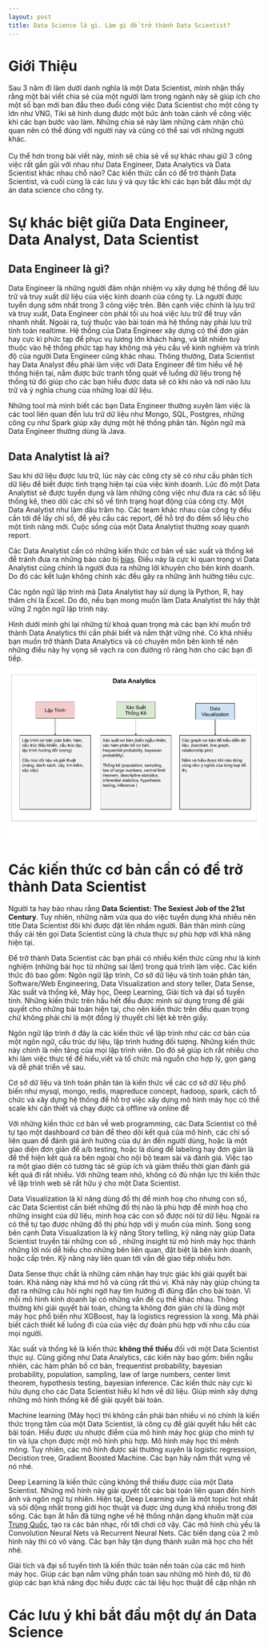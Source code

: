```yaml
---
layout: post
title: Data Science là gì. Làm gì để trở thành Data Scientist?
---
```

# Giới Thiệu
Sau 3 năm đi làm dưới danh nghĩa là một Data Scientist, mình nhận thấy rằng một bài viết chia sẻ của một người làm trong ngành này sẽ giúp ích cho một số bạn mới ban đầu theo đuổi công việc Data Scientist cho một công ty lớn như VNG, Tiki sẽ hình dung được một bức ảnh toàn cảnh về công việc khi các bạn bước vào làm. Những chia sẻ này làm những cảm nhận chủ quan nên có thể đúng với người này và cũng có thể sai với những người khác. <br/><br/> Cụ thể hơn trong bài viết này, mình sẽ chia sẻ về sự khác nhau giữ 3 công việc rất gần gũi với nhau như Data Engineer, Data Analytics và Data Scientist khác nhau chỗ nào? Các kiến thức cần có để trờ thành Data Scientist, và cuối cùng là các lưu ý và quy tắc khi các bạn bắt đầu một dự án data science cho công ty. 

# Sự khác biệt giữa Data Engineer, Data Analyst, Data Scientist
## Data Engineer là gì?
Data Engineer là những người đảm nhận nhiệm vụ xây dựng hệ thống để lưu trữ và truy xuất dữ liệu của việc kinh doanh của công ty. Là người được tuyển dụng sớm nhất trong 3 công việc trên. Bên cạnh việc chính là lưu trữ và truy xuất, Data Engineer còn phải tối ưu hoá việc lưu trữ để truy vấn nhanh nhất. Ngoài ra, tuỳ thuộc vào bài toán mà hệ thống này phải lưu trữ tính toán realtime. Hệ thống của Data Engineer xây dựng có thể đơn giản hay cực kì phức tạp để phục vụ lương lớn khách hàng, và tất nhiên tuỳ thuộc vào hệ thống phức tạp hay không mà yêu cầu về kinh nghiệm và trình độ của người Data Engineer cũng khác nhau. Thông thường, Data Scientist hay Data Analyst đều phải làm việc với Data Engineer để tìm hiểu về hệ thống hiện tại, nắm được bức tranh tổng quát về luồng dữ liệu trong hệ thống từ đó giúp cho các bạn hiểu được data sẽ có khi nào và nơi nào lưu trữ và ý nghĩa chung của những loại dữ liệu. 

Những tool mà mình biết các bạn Data Engineer thường xuyên làm việc là các tool liên quan đến lưu trữ dữ liệu như Mongo, SQL, Postgres, những công cụ như Spark giúp xây dựng một hệ thống phân tán. Ngôn ngữ mà Data Engineer thường dùng là Java. 
## Data Analytist là ai?
Sau khi dữ liệu được lưu trữ, lúc này các công cty sẽ có như cầu phân tích dữ liệu để biết được tình trạng hiện tại của việc kinh doanh. Lúc đó một Data Analytist sẽ được tuyển dụng và làm những công việc như đưa ra các số liệu thống kê, theo dõi các chỉ số về tình trạng hoạt động của công cty. Một Data Analytist như làm dâu trăm họ. Các team khác nhau của công ty đều cần tới  để lấy chỉ số, để yêu cầu các report, để hỗ trợ đo đếm số liệu cho một tính năng mới. Cuộc sống của một Data Analytist thường xoay quanh report.

Các Data Analytist cần có những kiến thức cơ bản về sác xuất và thống kê để tránh đưa ra những báo cáo bị [bias](https://en.wikipedia.org/wiki/Sampling_bias). Điều này là cực kì quan trọng vì Data Analytist cũng chính là người đưa ra những lời khuyên cho bên kinh doanh. Do đó các kết luận không chính xác đều gây ra những ảnh hưởng tiêu cực. 

Các ngôn ngữ lập trình mà Data Analytist hay sử dụng là Python, R, hay thâm chí là Excel. Do đó, nếu bạn mong muốn làm Data Analytist thì hãy thật vững 2 ngôn ngữ lập trình này. 

Hình dưới mình ghi lại những từ khoá quan trọng mà các bạn khi muốn trở thành Data Analytics thì cần phải biết và nắm thật vững nhé. Có khá nhiều bạn muốn trở thành Data Analytics và có chuyên môn bên kinh tế nên những điều này hy vọng sẽ vạch ra con đường rõ ràng hơn cho các bạn đi tiếp. 

<div class="img-div" markdown="0">
    <img src="/images/data_scientist/da_roadmap.png" />
</div>

# Các kiến thức cơ bản cần có để trở thành Data Scientist
Người ta hay bảo nhau rằng **Data Scientist: The Sexiest Job of the 21st Century**. Tuy nhiên, những năm vừa qua do việc tuyển dụng khá nhiều nên title Data Scientist đôi khi được đặt lên nhầm người. Bản thân mình cũng thấy cái tên gọi Data Scientist cũng là chưa thực sự phù hợp với khả năng hiện tại.

Để trở thành Data Scientist các bạn phải có nhiều kiến thức cũng như là kinh nghiệm (những bài học từ những sai lầm) trong quá trình làm việc. Các kiến thức đó bao gồm: Ngôn ngữ lập trình, Cơ sở dữ liệu và tính toán phân tán, Software/Web Engineering, Data Visualization and story teller, Data Sense, Xác suất và thống kê, Máy học, Deep Learning, Giải tích và đại số tuyến tính. Những kiến thức trên hầu hết đều được mình sử dụng trong để giải quyết cho những bài toán hiện tại, cho nên kiến thức trên đều quan trọng chứ không phải chỉ là một đống lý thuyết chỉ liệt kê trên giấy.

Ngôn ngữ lập trình ở đây là các kiến thức vể lập trình như các cơ bản của một ngôn ngữ, cấu trúc dự liệu, lập trình hướng đối tượng. Những kiến thức này chính là nền tảng của mọi lập trình viên. Do đó sẽ giúp ích rất nhiều cho khi làm việc thực tế để hiểu,viết và tổ chức mã nguỗn cho hợp lý, gọn gàng và dễ phát triển về sau. 

Cơ sở dữ liệu và tính toán phân tán là kiến thức về các cơ sở dữ liệu phổ biến như mysql, mongo, redis, mapreduce concept, hadoop, spark, cách tổ chức và xây dựng hệ thống để hỗ trợ việc xây dựng mô hình máy học có thể  scale khi cần thiết và chạy được cả offline và online để 

Với những kiến thức cơ bản về web programming, các Data Scientist có thể tự tạo một dashboard cơ bản để theo dõi kết quả của mô hình, các chỉ số liên quan để đánh giá ảnh hưởng của dự án đến người dùng, hoặc là một giao diện đơn giản để a/b testing, hoặc là dùng để labeling hay đơn giản là để thể hiện kết quả ra bên ngoài cho nội bộ team sài và đánh giá. Việc tạo ra một giao diện có tương tác sẽ giúp ích và giảm thiểu thời gian đánh giá kết quả đi rất nhiều. Với những team nhỏ, không có đủ nhận lực thì kiến thức về lập trình web sẽ rất hữu ý cho một Data Scientist.

Data Visualization là kĩ năng dùng đồ thị để minh hoạ cho nhưng con số, các Data Scientist cần biết những đồ thị nào là phù hợp để minh hoạ cho những insight của dữ liệu, minh hoạ các con số được nói từ dữ liệu. Ngoài ra có thể tự tạo được những đồ thị phù hợp với ý muốn của mình. Song song bên cạnh Data Visualization là kỹ năng Story telling, kỹ năng này giúp Data Scientist truyền tải những con số , những insight từ mô hình máy học thành những lời nói dễ hiểu cho những bên liên quan, đặt biệt là bên kinh doanh, hoặc cấp trên. Kỹ năng này liên quan tới vấn đề giao tiếp nhiều hơn. 

Data Sense thực chất là những cảm nhận hay trực giác khi giải quyết bài toán. Khả năng này khá mơ hồ và cũng rất thú vị. Khả này này giúp chúng ta đạt ra những câu hỏi nghi ngờ hay tìm hướng đi đúng đắn cho bài toán. Vì mỗi mô hình kinh doanh lại có những vấn đề cụ thể khác nhau. Thông thường khi giải quyết bài toán, chúng ta không đơn giản chỉ là dùng một máy học phổ biến như XGBoost, hay là logistics regression là xong. Mà phải biết cách thiết kế luồng đi của của việc dự đoán phù hợp với nhu cầu của mọi người. 

Xác suất và thống kê là kiến thức **không thể thiếu** đối với một Data Scientist thực sự. Cũng giống như Data Analytics, các kiến này bao gồm: biến ngẫu nhiên, các hàm phân bố cơ bản, frequentist probability, bayesian probability, population, sampling, law of large numbers, center limit theorem, hypothesis testing, bayesian inference. Các kiến thức này cực kì hữu dụng cho các Data Scientist hiểu kĩ hơn về dữ liệu. Giúp mình xây dựng những mô hình thống kê để giải quyết bài toán. 

Machine learning (Máy học) thì không cần phải bàn nhiều vì nó chính là kiến thức trọng tâm của một Data Scientist, là công cụ để giải quyết hầu hết các bài toán. Hiểu được ưu nhược điểm của mô hình máy học giúp cho mình tự tin và lựa chọn được một mô hình phù hợp. Mô hình máy học thì mênh mông. Tuy nhiên, các mô hình được sài thường xuyên là logistic regression, Decistion tree, Gradient Boosted Machine. Các bạn hãy nắm thật vựng về nó nhé. 

Deep Learning là kiến thức cũng không thể thiếu được của một Data Scientist. Những mô hình này giải quyết tốt các bài toán liên quan đến hình ảnh và ngôn ngữ tự nhiên. Hiện tại, Deep Learning vẫn là một topic hot nhất và sôi động nhất trong giới học thuật và được ứng dụng khá nhiều trong đời sống. Các bạn ắt hẵn đã từng nghe về hệ thống nhận dạng khuôn mặt của [Trung Quốc](https://www.forbes.com/sites/zakdoffman/2019/10/08/trump-lands-crushing-new-blow-on-chinas-facial-recognition-unicorns/), tạo ra các bản nhạc, rồi tới chơi cờ vậy. Các mô hình chủ yếu là Convolution Neural Nets và Recurrent Neural Nets. Các biến dạng của 2 mô hình này thì có vô vàng. Các bạn hãy tận dụng thành xuân mà học cho hết nhé.

Giải tích và đại số tuyến tính là kiến thức toán nền toán của các mô hình máy học. Giúp các bạn nắm vững phần toán sau những mô hình đó, từ đó giúp các bạn khả năng đọc hiểu được các tài liệu học thuật để cập nhận nh

# Các lưu ý khi bắt đầu một dự án Data Science
